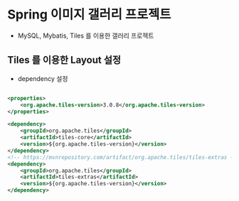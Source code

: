 # Spring 이미지 갤러리 프로젝트
- MySQL, Mybatis, Tiles 를 이용한 갤러리 프로젝트

## Tiles 를 이용한 Layout 설정
- dependency 설정
```xml

<properties>
	<org.apache.tiles-version>3.0.8</org.apache.tiles-version>
</properties>

<dependency>
    <groupId>org.apache.tiles</groupId>
    <artifactId>tiles-core</artifactId>
    <version>${org.apache.tiles-version}</version>
</dependency>
<!-- https://mvnrepository.com/artifact/org.apache.tiles/tiles-extras -->
<dependency>
    <groupId>org.apache.tiles</groupId>
    <artifactId>tiles-extras</artifactId>
    <version>${org.apache.tiles-version}</version>
</dependency>
```